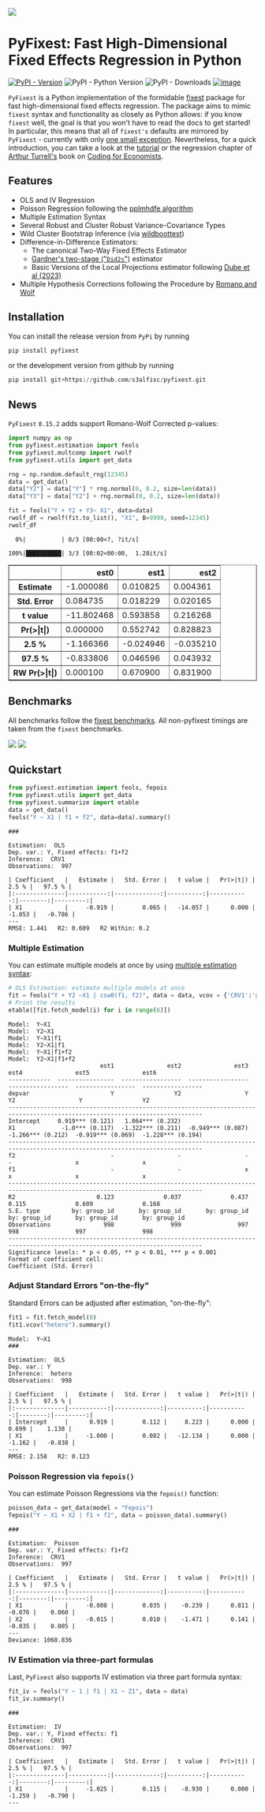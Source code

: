 ![](figures/pyfixest-logo.png)

# PyFixest: Fast High-Dimensional Fixed Effects Regression in Python

[![PyPI -
Version](https://img.shields.io/pypi/v/pyfixest.svg)](https://pypi.org/project/pyfixest/)
![PyPI - Python
Version](https://img.shields.io/pypi/pyversions/pyfixest.svg) ![PyPI -
Downloads](https://img.shields.io/pypi/dm/pyfixest.png)
[![image](https://codecov.io/gh/s3alfisc/pyfixest/branch/master/graph/badge.svg)](https://codecov.io/gh/s3alfisc/pyfixest)

`PyFixest` is a Python implementation of the formidable
[fixest](https://github.com/lrberge/fixest) package for fast
high-dimensional fixed effects regression. The package aims to mimic
`fixest` syntax and functionality as closely as Python allows: if you
know `fixest` well, the goal is that you won't have to read the docs to
get started! In particular, this means that all of `fixest's` defaults
are mirrored by `PyFixest` - currently with only [one small
exception](https://github.com/s3alfisc/pyfixest/issues/260).
Nevertheless, for a quick introduction, you can take a look at the
[tutorial](https://s3alfisc.github.io/pyfixest/quickstart/) or the
regression chapter of [Arthur Turrell's](https://github.com/aeturrell)
book on [Coding for
Economists](https://aeturrell.github.io/coding-for-economists/econmt-regression.html#imports).

## Features

-   OLS and IV Regression
-   Poisson Regression following the [pplmhdfe algorithm](https://journals.sagepub.com/doi/full/10.1177/1536867X20909691)
-   Multiple Estimation Syntax
-   Several Robust and Cluster Robust Variance-Covariance Types
-   Wild Cluster Bootstrap Inference (via
    [wildboottest](https://github.com/s3alfisc/wildboottest))
-   Difference-in-Difference Estimators:
    -   The canonical Two-Way Fixed Effects Estimator
    -   [Gardner's two-stage
        ("`Did2s`")](https://jrgcmu.github.io/2sdd_current.pdf)
        estimator
    -   Basic Versions of the Local Projections estimator following
        [Dube et al (2023)](https://www.nber.org/papers/w31184)
- Multiple Hypothesis Corrections following the Procedure by [Romano and Wolf](https://journals.sagepub.com/doi/pdf/10.1177/1536867X20976314)

## Installation

You can install the release version from `PyPi` by running

``` py
pip install pyfixest
```

or the development version from github by running

``` py
pip install git+https://github.com/s3alfisc/pyfixest.git
```

## News

`PyFixest` `0.15.2` adds support Romano-Wolf Corrected p-values:


```python
import numpy as np
from pyfixest.estimation import feols
from pyfixest.multcomp import rwolf
from pyfixest.utils import get_data

rng = np.random.default_rng(12345)
data = get_data()
data["Y2"] = data["Y"] * rng.normal(0, 0.2, size=len(data))
data["Y3"] = data["Y2"] + rng.normal(0, 0.2, size=len(data))

fit = feols("Y + Y2 + Y3~ X1", data=data)
rwolf_df = rwolf(fit.to_list(), "X1", B=9999, seed=12345)
rwolf_df
```

      0%|          | 0/3 [00:00<?, ?it/s]

    100%|██████████| 3/3 [00:02<00:00,  1.28it/s]
    




<div>
<style scoped>
    .dataframe tbody tr th:only-of-type {
        vertical-align: middle;
    }

    .dataframe tbody tr th {
        vertical-align: top;
    }

    .dataframe thead th {
        text-align: right;
    }
</style>
<table border="1" class="dataframe">
  <thead>
    <tr style="text-align: right;">
      <th></th>
      <th>est0</th>
      <th>est1</th>
      <th>est2</th>
    </tr>
  </thead>
  <tbody>
    <tr>
      <th>Estimate</th>
      <td>-1.000086</td>
      <td>0.010825</td>
      <td>0.004361</td>
    </tr>
    <tr>
      <th>Std. Error</th>
      <td>0.084735</td>
      <td>0.018229</td>
      <td>0.020165</td>
    </tr>
    <tr>
      <th>t value</th>
      <td>-11.802468</td>
      <td>0.593858</td>
      <td>0.216268</td>
    </tr>
    <tr>
      <th>Pr(&gt;|t|)</th>
      <td>0.000000</td>
      <td>0.552742</td>
      <td>0.828823</td>
    </tr>
    <tr>
      <th>2.5 %</th>
      <td>-1.166366</td>
      <td>-0.024946</td>
      <td>-0.035210</td>
    </tr>
    <tr>
      <th>97.5 %</th>
      <td>-0.833806</td>
      <td>0.046596</td>
      <td>0.043932</td>
    </tr>
    <tr>
      <th>RW Pr(&gt;|t|)</th>
      <td>0.000100</td>
      <td>0.670900</td>
      <td>0.831900</td>
    </tr>
  </tbody>
</table>
</div>



## Benchmarks

All benchmarks follow the [fixest
benchmarks](https://github.com/lrberge/fixest/tree/master/_BENCHMARK).
All non-pyfixest timings are taken from the `fixest` benchmarks.

![](figures/benchmarks_ols.svg)
![](figures/benchmarks_poisson.svg)

## Quickstart


```python
from pyfixest.estimation import feols, fepois
from pyfixest.utils import get_data
from pyfixest.summarize import etable
data = get_data()
feols("Y ~ X1 | f1 + f2", data=data).summary()
```

    ###
    
    Estimation:  OLS
    Dep. var.: Y, Fixed effects: f1+f2
    Inference:  CRV1
    Observations:  997
    
    | Coefficient   |   Estimate |   Std. Error |   t value |   Pr(>|t|) |   2.5 % |   97.5 % |
    |:--------------|-----------:|-------------:|----------:|-----------:|--------:|---------:|
    | X1            |     -0.919 |        0.065 |   -14.057 |      0.000 |  -1.053 |   -0.786 |
    ---
    RMSE: 1.441   R2: 0.609   R2 Within: 0.2
    

### Multiple Estimation

You can estimate multiple models at once by using [multiple estimation
syntax](https://aeturrell.github.io/coding-for-economists/econmt-regression.html#multiple-regression-models):



```python
# OLS Estimation: estimate multiple models at once
fit = feols("Y + Y2 ~X1 | csw0(f1, f2)", data = data, vcov = {'CRV1':'group_id'})
# Print the results
etable([fit.fetch_model(i) for i in range(6)])
```

    Model:  Y~X1
    Model:  Y2~X1
    Model:  Y~X1|f1
    Model:  Y2~X1|f1
    Model:  Y~X1|f1+f2
    Model:  Y2~X1|f1+f2
                              est1               est2               est3               est4               est5               est6
    ------------  ----------------  -----------------  -----------------  -----------------  -----------------  -----------------
    depvar                       Y                 Y2                  Y                 Y2                  Y                 Y2
    -----------------------------------------------------------------------------------------------------------------------------
    Intercept     0.919*** (0.121)   1.064*** (0.232)
    X1             -1.0*** (0.117)  -1.322*** (0.211)  -0.949*** (0.087)  -1.266*** (0.212)  -0.919*** (0.069)  -1.228*** (0.194)
    -----------------------------------------------------------------------------------------------------------------------------
    f2                           -                  -                  -                  -                  x                  x
    f1                           -                  -                  x                  x                  x                  x
    -----------------------------------------------------------------------------------------------------------------------------
    R2                       0.123              0.037              0.437              0.115              0.609              0.168
    S.E. type         by: group_id       by: group_id       by: group_id       by: group_id       by: group_id       by: group_id
    Observations               998                999                997                998                997                998
    -----------------------------------------------------------------------------------------------------------------------------
    Significance levels: * p < 0.05, ** p < 0.01, *** p < 0.001
    Format of coefficient cell:
    Coefficient (Std. Error)
    



### Adjust Standard Errors "on-the-fly"

Standard Errors can be adjusted after estimation, "on-the-fly":


```python
fit1 = fit.fetch_model(0)
fit1.vcov("hetero").summary()
```

    Model:  Y~X1
    ###
    
    Estimation:  OLS
    Dep. var.: Y
    Inference:  hetero
    Observations:  998
    
    | Coefficient   |   Estimate |   Std. Error |   t value |   Pr(>|t|) |   2.5 % |   97.5 % |
    |:--------------|-----------:|-------------:|----------:|-----------:|--------:|---------:|
    | Intercept     |      0.919 |        0.112 |     8.223 |      0.000 |   0.699 |    1.138 |
    | X1            |     -1.000 |        0.082 |   -12.134 |      0.000 |  -1.162 |   -0.838 |
    ---
    RMSE: 2.158   R2: 0.123
    

### Poisson Regression via `fepois()`

You can estimate Poisson Regressions via the `fepois()` function:


```python
poisson_data = get_data(model = "Fepois")
fepois("Y ~ X1 + X2 | f1 + f2", data = poisson_data).summary()
```

    ###
    
    Estimation:  Poisson
    Dep. var.: Y, Fixed effects: f1+f2
    Inference:  CRV1
    Observations:  997
    
    | Coefficient   |   Estimate |   Std. Error |   t value |   Pr(>|t|) |   2.5 % |   97.5 % |
    |:--------------|-----------:|-------------:|----------:|-----------:|--------:|---------:|
    | X1            |     -0.008 |        0.035 |    -0.239 |      0.811 |  -0.076 |    0.060 |
    | X2            |     -0.015 |        0.010 |    -1.471 |      0.141 |  -0.035 |    0.005 |
    ---
    Deviance: 1068.836
    

### IV Estimation via three-part formulas

Last, `PyFixest` also supports IV estimation via three part formula
syntax:


```python
fit_iv = feols("Y ~ 1 | f1 | X1 ~ Z1", data = data)
fit_iv.summary()
```

    ###
    
    Estimation:  IV
    Dep. var.: Y, Fixed effects: f1
    Inference:  CRV1
    Observations:  997
    
    | Coefficient   |   Estimate |   Std. Error |   t value |   Pr(>|t|) |   2.5 % |   97.5 % |
    |:--------------|-----------:|-------------:|----------:|-----------:|--------:|---------:|
    | X1            |     -1.025 |        0.115 |    -8.930 |      0.000 |  -1.259 |   -0.790 |
    ---
    
